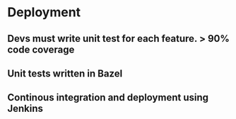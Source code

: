 # Deployment




## Devs must write unit test for each feature. > 90% code coverage

## Unit tests written in Bazel

## Continous integration and deployment using Jenkins

